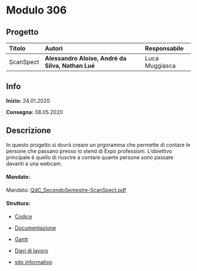 # Modulo 306
## Progetto
|Titolo             |Autori           |Responsabile               |
|:------------------|:------------------|:--------------------------|
|ScanSpect    |<b>Alessandro Aloise,</b> <b>André da Silva,</b>  <b>Nathan Lué </b> |Luca Muggiasca|

## Info
**Inizio:** 24.01.2020

**Consegna:** 08.05.2020

## Descrizione
In questo progetto si dovrà creare un prgoramma che permette di contare le persone che passano presso lo stend di Expo professioni.
L’obiettivo principale è quello di riuscire a contare quante persone sono passate davanti a una webcam.

#### Mandato:
Mandato: [QdC_SecondoSemestre-ScanSpect.pdf](Documenti/muggiasca_qdc_scanspect.pdf)

#### Struttura:
- [Codice](src/)

- [Documentazione](Documenti/Documentazione.md)

- [Gantt](Documenti/ScanSpect_Gantt.pod)

- [Diari di lavoro](Diari/)

-  [sito informativo](http://samtinfo.ch/i17aloale/site)
